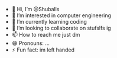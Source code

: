 - 👋 Hi, I’m @Shuballs
- 👀 I’m interested in computer engineering 
- 🌱 I’m currently learning coding
- 💞️ I’m looking to collaborate on stufslfs ig
- 📫 How to reach me just dm
- 😄 Pronouns: ...
- ⚡ Fun fact: im left handed

<!---
Shuballs/Shuballs is a ✨ special ✨ repository because its `README.md` (this file) appears on your GitHub profile.
You can click the Preview link to take a look at your changes.
--->
